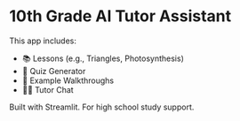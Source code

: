 
# 10th Grade AI Tutor Assistant

This app includes:
- 📚 Lessons (e.g., Triangles, Photosynthesis)
- 🧠 Quiz Generator
- 📝 Example Walkthroughs
- 👩‍🏫 Tutor Chat

Built with Streamlit. For high school study support.
